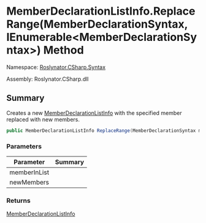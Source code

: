 # MemberDeclarationListInfo\.ReplaceRange\(MemberDeclarationSyntax, IEnumerable\<MemberDeclarationSyntax>\) Method

Namespace: [Roslynator.CSharp.Syntax](../../README.md)

Assembly: Roslynator\.CSharp\.dll

## Summary

Creates a new [MemberDeclarationListInfo](../README.md) with the specified member replaced with new members\.

```csharp
public MemberDeclarationListInfo ReplaceRange(MemberDeclarationSyntax memberInList, IEnumerable<MemberDeclarationSyntax> newMembers)
```

### Parameters

| Parameter | Summary |
| --------- | ------- |
| memberInList | |
| newMembers | |

### Returns

[MemberDeclarationListInfo](../README.md)


